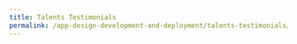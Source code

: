```yaml
---
title: Talents Testimonials
permalink: /app-design-development-and-deployment/talents-testimonials/
---
```

